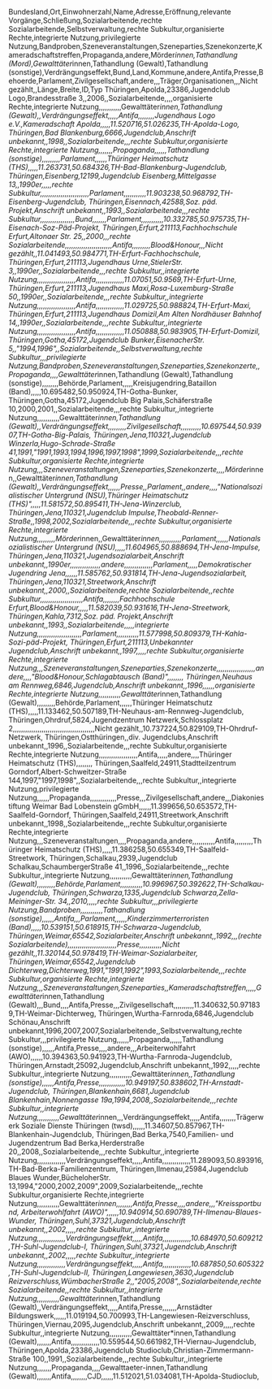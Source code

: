 Bundesland,Ort,Einwohnerzahl,Name,Adresse,Eröffnung,relevante Vorgänge,Schließung,Sozialarbeitende,rechte Sozialarbeitende,Selbstverwaltung,rechte Subkultur,organisierte Rechte,integrierte Nutzung,privilegierte Nutzung,Bandproben,Szeneveranstaltungen,Szeneparties,Szenekonzerte,Kameradschaftstreffen,Propaganda,andere,Mörder*innen,Tathandlung (Mord),Gewalttäter*innen,Tathandlung (Gewalt),Tathandlung (sonstige),Verdrängungseffekt,Bund,Land,Kommune,andere,Antifa,Presse,Behoerde,Parlament,Zivilgesellschaft,andere,,,Träger,Organisationen,,,Nicht gezählt,,Länge,Breite,ID,Typ
Thüringen,Apolda,23386,Jugendclub Logo,Brandesstraße 3,,2006,,Sozialarbeitende,,,,organisierte Rechte,integrierte Nutzung,,,,,,,,,,,Gewalttäter*innen,Tathandlung (Gewalt),,Verdrängungseffekt,,,,,Antifa,,,,,,,,Jugendhaus Logo e.V.,Kameradschaft Apolda,,,,,11.520716,51.026235,TH-Apolda-Logo,
Thüringen,Bad Blankenburg,6666,Jugendclub,Anschrift unbekannt,,1998,,Sozialarbeitende,,,rechte Subkultur,organisierte Rechte,integrierte Nutzung,,,,,,,Propaganda,,,,,,Tathandlung (sonstige),,,,,,,,,Parlament,,,,,,Thüringer Heimatschutz (THS),,,,,11.263731,50.684326,TH-Bad-Blankenburg-Jugendclub,
Thüringen,Eisenberg,12199,Jugendclub Eisenberg,Mittelgasse 13,,1990er,,,,,rechte Subkultur,,,,,,,,,,,,,,,,,,,,,,,,Parlament,,,,,,,,,,,11.903238,50.968792,TH-Eisenberg-Jugendclub,
Thüringen,Eisennach,42588,Soz. päd. Projekt,Anschrift unbekannt,,1993,,Sozialarbeitende,,,rechte Subkultur,,,,,,,,,,,,,,,,,Bund,,,,,,,Parlament,,,,,,,,,,,10.332785,50.975735,TH-Eisenach-Soz-Päd-Projekt,
Thüringen,Erfurt,211113,Fachhochschule Erfurt,Altonaer Str. 25,,2000,,,rechte Sozialarbeitende,,,,,,,,,,,,,,,,,,,,,,,Antifa,,,,,,,,,Blood&Honour,,,Nicht gezählt,,11.041493,50.984771,TH-Erfurt-Fachhochschule,
Thüringen,Erfurt,211113,Jugendhaus Urne,StielerStr. 3,,1990er,,Sozialarbeitende,,,rechte Subkultur,,integrierte Nutzung,,,,,,,,,,,,,,,,,,,Antifa,,,,,,,,,,,,,,11.07051,50.9569,TH-Erfurt-Urne,
Thüringen,Erfurt,211113,Jugendhaus Maxi,Rosa-Luxemburg-Straße 50,,1990er,,Sozialarbeitende,,,rechte Subkultur,,integrierte Nutzung,,,,,,,,,,,,,,,,,,,Antifa,,,,,,,,,,,,,,11.029725,50.988824,TH-Erfurt-Maxi,
Thüringen,Erfurt,211113,Jugendhaus Domizil,Am Alten Nordhäuser Bahnhof 14,,1990er,,Sozialarbeitende,,,rechte Subkultur,,integrierte Nutzung,,,,,,,,,,,,,,,,,,,Antifa,,,,,,,,,,,,,,11.050888,50.983905,TH-Erfurt-Domizil,
Thüringen,Gotha,45172,Jugendclub Bunker,EisenacherStr. 5,,"1994,1996",,Sozialarbeitende,,Selbstverwaltung,rechte Subkultur,,,privilegierte Nutzung,Bandproben,Szeneveranstaltungen,Szeneparties,Szenekonzerte,,Propaganda,,,,Gewalttäter*innen,Tathandlung (Gewalt),Tathandlung (sonstige),,,,,,,,Behörde,Parlament,,,,,Kreisjugendring,Bataillon (Band),,,,,10.695482,50.950924,TH-Gotha-Bunker,
Thüringen,Gotha,45172,Jugendclub Big Palais,Schäferstraße 10,2000,2001,,Sozialarbeitende,,,rechte Subkultur,,integrierte Nutzung,,,,,,,,,,,Gewalttäter*innen,Tathandlung (Gewalt),,Verdrängungseffekt,,,,,,,,,Zivilgesellschaft,,,,,,,,,,10.697544,50.93907,TH-Gotha-Big-Palais,
Thüringen,Jena,110321,Jugendclub Winzerla,Hugo-Schrade-Straße 41,1991,"1991,1993,1994,1996,1997,1998",1999,Sozialarbeitende,,,rechte Subkultur,organisierte Rechte,integrierte Nutzung,,,Szeneveranstaltungen,Szeneparties,Szenekonzerte,,,,Mörder*innen,,Gewalttäter*innen,Tathandlung (Gewalt),,Verdrängungseffekt,,,,,,Presse,,Parlament,,andere,,,,"Nationalsozialistischer Untergrund (NSU),Thüringer Heimatschutz (THS)",,,,,11.581572,50.895411,TH-Jena-Winzerclub,
Thüringen,Jena,110321,Jugendclub Impulse,Theobald-Renner-Straße,,1998,2002,Sozialarbeitende,,,rechte Subkultur,organisierte Rechte,integrierte Nutzung,,,,,,,,,Mörder*innen,,Gewalttäter*innen,,,,,,,,,,,Parlament,,,,,,Nationalsozialistischer Untergrund (NSU),,,,,11.604965,50.888694,TH-Jena-Impulse,
Thüringen,Jena,110321,Jugendsozialarbeit,Anschrift unbekannt,,1990er,,,,,,,,,,,,,,,andere,,,,,,,,,,,,,,Parlament,,,,,Demokratischer Jugendring Jena,,,,,,11.585762,50.931814,TH-Jena-Jugendsozialarbeit,
Thüringen,Jena,110321,Streetwork,Anschrift unbekannt,,2000,,Sozialarbeitende,rechte Sozialarbeitende,,rechte Subkultur,,,,,,,,,,,,,,,,,,,,,Antifa,,,,,,,,Fachhochschule Erfurt,Blood&Honour,,,,,11.582039,50.931616,TH-Jena-Streetwork,
Thüringen,Kahla,7312,Soz. päd. Projekt,Anschrift unbekannt,,1993,,Sozialarbeitende,,,,,integrierte Nutzung,,,,,,,,,,,,,,,,,,,,,,Parlament,,,,,,,,,,,11.577998,50.809379,TH-Kahla-Sozi-päd-Projekt,
Thüringen,Erfurt,211113,Unbekannter Jugendclub,Anschrift unbekannt,,1997,,,,,rechte Subkultur,organisierte Rechte,integrierte Nutzung,,,Szeneveranstaltungen,Szeneparties,Szenekonzerte,,,,,,,,,,,,,,,,,,,andere,,,,"Blood&Honour,Schlagabtausch (Band)",,,,,,,,
Thüringen,Neuhaus am Rennweg,6846,Jugendclub,Anschrift unbekannt,,1996,,,,,,organisierte Rechte,integrierte Nutzung,,,,,,,,,,,Gewalttäter*innen,Tathandlung (Gewalt),,,,,,,,,Behörde,Parlament,,,,,,Thüringer Heimatschutz (THS),,,,,11.133462,50.507189,TH-Neuhaus-am-Rennweg-Jugendclub,
Thüringen,Ohrdruf,5824,Jugendzentrum Netzwerk,Schlossplatz 2,,,,,,,,,,,,,,,,,,,,,,,,,,,,,,,,,,,,,,,,Nicht gezählt,,10.737224,50.829109,TH-Ohrdruf-Netzwerk,
Thüringen,Ostthüringen,,div. Jugendclubs,Anschrift unbekannt,,1996,,Sozialarbeitende,,,rechte Subkultur,organisierte Rechte,integrierte Nutzung,,,,,,,,,,,,,,,,,,,Antifa,,,,,andere,,,,Thüringer Heimatschutz (THS),,,,,,,,
Thüringen,Saalfeld,24911,Stadtteilzentrum Gorndorf,Albert-Schweitzer-Straße 144,1997,"1997,1998",,Sozialarbeitende,,,rechte Subkultur,,integrierte Nutzung,privilegierte Nutzung,,,,,,Propaganda,,,,,,,,,,,,,Presse,,,Zivilgesellschaft,andere,,,Diakoniestiftung Weimar Bad Lobenstein gGmbH,,,,,,11.399656,50.653572,TH-Saalfeld-Gorndorf,
Thüringen,Saalfeld,24911,Streetwork,Anschrift unbekannt,,1998,,Sozialarbeitende,,,rechte Subkultur,organisierte Rechte,integrierte Nutzung,,,Szeneveranstaltungen,,,,Propaganda,andere,,,,,,,,,,,Antifa,,,,,,,,,Thüringer Heimatschutz (THS),,,,,11.386258,50.655349,TH-Saalfeld-Streetwork,
Thüringen,Schalkau,2939,Jugendclub Schalkau,SchaumbergerStraße 41,,1996,,Sozialarbeitende,,,rechte Subkultur,,integrierte Nutzung,,,,,,,,,,,Gewalttäter*innen,Tathandlung (Gewalt),,,,,,,,,Behörde,Parlament,,,,,,,,,,,10.996967,50.392622,TH-Schalkau-Jugendclub,
Thüringen,Schwarza,1335,Jugendclub Schwarza,Zella-Meininger-Str. 34,,2010,,,,,rechte Subkultur,,,privilegierte Nutzung,Bandproben,,,,,,,,,,,Tathandlung (sonstige),,,,,,Antifa,,,Parlament,,,,,,Kinderzimmerterroristen (Band),,,,,10.539151,50.618915,TH-Schwarza-Jugendclub,
Thüringen,Weimar,65542,Sozialarbeiter,Anschrift unbekannt,,1992,,,(rechte Sozialarbeitende),,,,,,,,,,,,,,,,,,,,,,,,Presse,,,,,,,,,,,Nicht gezählt,,11.320144,50.978419,TH-Weimar-Sozialarbeiter,
Thüringen,Weimar,65542,Jugendclub Dichterweg,Dichterweg,1991,"1991,1992",1993,Sozialarbeitende,,,rechte Subkultur,organisierte Rechte,integrierte Nutzung,,,Szeneveranstaltungen,Szeneparties,,Kameradschaftstreffen,,,,,Gewalttäter*innen,Tathandlung (Gewalt),,,Bund,,,,Antifa,Presse,,,Zivilgesellschaft,,,,,,,,,,11.340632,50.971839,TH-Weimar-Dichterweg,
Thüringen,Wurtha-Farnroda,6846,Jugendclub Schönau,Anschrift unbekannt,1996,2007,2007,Sozialarbeitende,,Selbstverwaltung,rechte Subkultur,,,privilegierte Nutzung,,,,,,Propaganda,,,,,,Tathandlung (sonstige),,,,,,Antifa,Presse,,,,andere,,,Arbeiterwohlfahrt (AWO),,,,,,10.394363,50.941923,TH-Wurtha-Farnroda-Jugendclub,
Thüringen,Arnstadt,25092,Jugendclub,Anschrift unbekannt,,1992,,,,,rechte Subkultur,,integrierte Nutzung,,,,,,,,,,,Gewalttäter*innen,,Tathandlung (sonstige),,,,,,Antifa,Presse,,,,,,,,,,,,,10.949197,50.838602,TH-Arnstadt-Jugendclub,
Thüringen,Blankenhain,6681,Jugendclub Blankenhain,Nonnengasse 19a,1994,2008,,Sozialarbeitende,,,rechte Subkultur,,integrierte Nutzung,,,,,,,,,,,Gewalttäter*innen,,,Verdrängungseffekt,,,,,Antifa,,,,,,,,Trägerwerk Soziale Dienste Thüringen (twsd),,,,,,11.34607,50.857967,TH-Blankenhain-Jugendclub,
Thüringen,Bad Berka,7540,Familien- und Jugendzentrum Bad Berka,Herderstraße 20,,2008,,Sozialarbeitende,,,rechte Subkultur,,integrierte Nutzung,,,,,,,,,,,,,,Verdrängungseffekt,,,,,Antifa,,,,,,,,,,,,,,11.289093,50.893916,TH-Bad-Berka-Familienzentrum,
Thüringen,Ilmenau,25984,Jugendclub Blaues Wunder,BücheloherStr. 13,1994,"2000,2002,2009",2009,Sozialarbeitende,,,rechte Subkultur,organisierte Rechte,integrierte Nutzung,,,,,,,,,,,Gewalttäter*innen,,,,,,,,Antifa,Presse,,,,andere,,,"Kreissportbund, Arbeiterwohlfahrt (AWO)",,,,,,10.940914,50.690789,TH-Ilmenau-Blaues-Wunder,
Thüringen,Suhl,37321,Jugendclub,Anschrift unbekannt,,2002,,,,,rechte Subkultur,,integrierte Nutzung,,,,,,,,,,,,,,Verdrängungseffekt,,,,,Antifa,,,,,,,,,,,,,,10.684970,50.609212,TH-Suhl-Jugendclub-I,
Thüringen,Suhl,37321,Jugendclub,Anschrift unbekannt,,2002,,,,,rechte Subkultur,,integrierte Nutzung,,,,,,,,,,,,,,Verdrängungseffekt,,,,,Antifa,,,,,,,,,,,,,,10.687850,50.605322,TH-Suhl-Jugendclub-II,
Thüringen,Langewiesen,3630,Jugendclub Reizverschluss,WümbacherStraße 2,,"2005,2008",,Sozialarbeitende,rechte Sozialarbeitende,,rechte Subkultur,,integrierte Nutzung,,,,,,,,,,,Gewalttäter*innen,Tathandlung (Gewalt),,Verdrängungseffekt,,,,,Antifa,Presse,,,,,,,Arnstädter Bildungswerk,,,,,,11.019194,50.700993,TH-Langewiesen-Reizverschluss,
Thüringen,Viernau,2095,Jugendclub,Anschrift unbekannt,,2009,,,,,rechte Subkultur,,integrierte Nutzung,,,,,,,,,,,Gewalttäter*innen,Tathandlung (Gewalt),,,,,,,Antifa,,,,,,,,,,,,,,10.559544,50.661982,TH-Viernau-Jugendclub,
Thüringen,Apolda,23386,Jugendclub Studioclub,Christian-Zimmermann-Straße 100,,1991,,Sozialarbeitende,,,rechte Subkultur,,integrierte Nutzung,,,,,,,Propaganda,,,,Gewalttaeter-innen,Tathandlung (Gewalt),,,,,,,Antifa,,,,,,,,CJD,,,,,,11.512021,51.034081,TH-Apolda-Studioclub,
